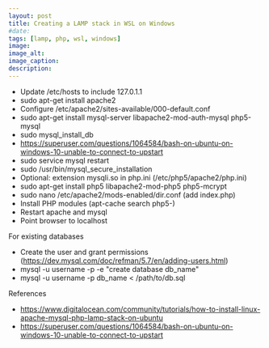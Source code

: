 ```yaml
---
layout: post
title: Creating a LAMP stack in WSL on Windows
#date: 
tags: [lamp, php, wsl, windows]
image: 
image_alt: 
image_caption: 
description: 
---
```


 - Update /etc/hosts to include 127.0.1.1
 - sudo apt-get install apache2
 - Configure /etc/apache2/sites-available/000-default.conf
 - sudo apt-get install mysql-server libapache2-mod-auth-mysql php5-mysql
 - sudo mysql_install_db
 - https://superuser.com/questions/1064584/bash-on-ubuntu-on-windows-10-unable-to-connect-to-upstart
 - sudo service mysql restart
 - sudo /usr/bin/mysql_secure_installation
 - Optional: extension mysqli.so in php.ini (/etc/php5/apache2/php.ini)
 - sudo apt-get install php5 libapache2-mod-php5 php5-mcrypt
 - sudo nano /etc/apache2/mods-enabled/dir.conf (add index.php)
 - Install PHP modules (apt-cache search php5-)
 - Restart apache and mysql
 - Point browser to localhost

For existing databases
 - Create the user and grant permissions (https://dev.mysql.com/doc/refman/5.7/en/adding-users.html)
 - mysql -u username -p -e "create database db_name"
 - mysql -u username -p db_name < /path/to/db.sql


 References
  - https://www.digitalocean.com/community/tutorials/how-to-install-linux-apache-mysql-php-lamp-stack-on-ubuntu
  - https://superuser.com/questions/1064584/bash-on-ubuntu-on-windows-10-unable-to-connect-to-upstart